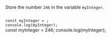 Store the number `246`
in the variable `myInteger`.

<codeblock language="javascript" type="exercise" testMode="fixedInput">
<code>
const myInteger = ;
console.log(myInteger);
</code>

<solution>
const myInteger = 246;
console.log(myInteger);
</solution>
</codeblock>
